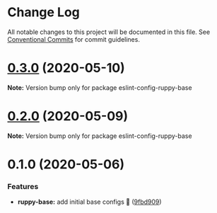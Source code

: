# Change Log

All notable changes to this project will be documented in this file.
See [Conventional Commits](https://conventionalcommits.org) for commit guidelines.

# [0.3.0](https://github.com/Ruppyio/eslint-configs/compare/v0.2.0...v0.3.0) (2020-05-10)

**Note:** Version bump only for package eslint-config-ruppy-base

# [0.2.0](https://github.com/Ruppyio/eslint-configs/compare/v0.1.0...v0.2.0) (2020-05-09)

**Note:** Version bump only for package eslint-config-ruppy-base

# 0.1.0 (2020-05-06)

### Features

- **ruppy-base:** add initial base configs 🐣 ([9fbd909](https://github.com/Ruppyio/eslint-configs/commit/9fbd909e46acfdac6b20ec849bf855085eac8d49))
